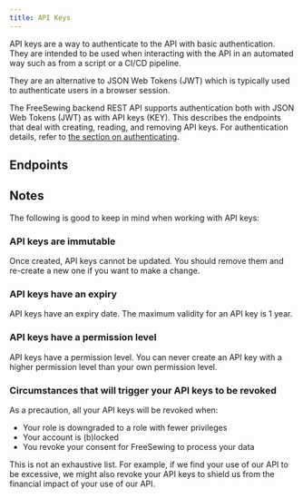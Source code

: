 ```yaml
---
title: API Keys
---
```


API keys are a way to authenticate to the API with basic authentication.
They are intended to be used when interacting with the API in an automated
way such as from a script or a CI/CD pipeline.

They are an alternative to JSON Web Tokens (JWT) which is typically used
to authenticate users in a browser session.

The FreeSewing backend REST API supports authentication both with JSON Web
Tokens (JWT) as with API keys (KEY).  This describes the endpoints that deal
with creating, reading, and removing API keys. For authentication details,
refer to [the section on
authenticating](/reference/backend/authentication).

## Endpoints

<ReadMore />

## Notes

The following is good to keep in mind when working with API keys:

### API keys are immutable

Once created, API keys cannot be updated. 
You should remove them and re-create a new one if you want to make a change.

### API keys have an expiry

API keys have an expiry date. The maximum validity for an API key is 1 year.

### API keys have a permission level

API keys have a permission level. You can never create an API key with a higher
permission level than your own permission level.

### Circumstances that will trigger your API keys to be revoked

As a precaution, all your API keys will be revoked when:

- Your role is downgraded to a role with fewer privileges
- Your account is (b)locked
- You revoke your consent for FreeSewing to process your data

<Note>
This is not an exhaustive list. For example, if we find your use of our API to
be excessive, we might also revoke your API keys to shield us from the
financial impact of your use of our API.
</Note>

